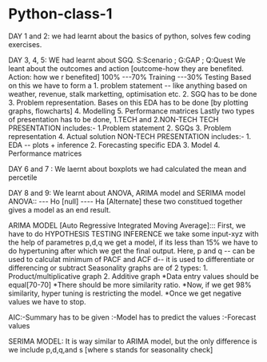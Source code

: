 # Python-class-1
DAY 1 and 2:
we had learnt about the basics of python, solves few coding exercises.

DAY 3, 4, 5:
WE had learnt about SGQ.
  S:Scenario ; G:GAP ; Q:Quest
We leant about the outcomes and action [outcome-how they are benefited. Action: how we r benefited]
100% ---70% Training
     ---30% Testing
Based on this we have to form a 1. problem statement -- like anything based on weather, revenue, stalk marketting, optimisation etc.
                                2. SGQ has to be done
                                3. Problem representation.
Bases on this EDA has to be done [by plotting graphs, flowcharts]
4. Modelling
5. Performance matrices
Lastly two types of presentation has to be done, 1.TECH and 2.NON-TECH
TECH PRESENTATION includes:-
      1.Problem statement
      2. SGQs
      3. Problem representation
      4. Actual solution
NON-TECH PRESENTATION includes:-
      1. EDA -- plots + inference
      2. Forecasting specific EDA
      3. Model
      4. Performance matrices

      
DAY 6 and 7 :
We laernt about boxplots
we had calculated the mean and percetile


DAY 8 and 9:
We learnt about ANOVA, ARIMA model and SERIMA model
ANOVA:: --- Ho [null]
       ---- Ha [Alternate]
       these two constitued together gives a model as an end result.
       
ARIMA MODEL [Auto Regressive Integrated Moving Average]:::
    First, we have to do HYPOTHESIS TESTING INFERENCE
    we take some input-xyz with the help of parametres p,d,q
    we get a model, if its less than 15% we have to do hypertuning after which we get the final output.
    Here, p and q -- can be used to calculat minimum of PACF and ACF
          d-- it is used to differentiate or differencing or subtract
Seasonality graphs are of 2 types: 1. Product/multiplicative graph
                                   2. Additive graph
*Data entry values should be equal[70-70]
*There should be more similarity ratio.
*Now, if we get 98% similarity, hyper tuning is restricting the model.
*Once we get negative values we have to stop.

AIC:-Summary has to be given
   :-Model has to predict the values
   :-Forecast values

SERIMA MODEL:
It is way similar to ARIMA model, but the only difference is we include p,d,q,and s [where s stands for seasonality check]
